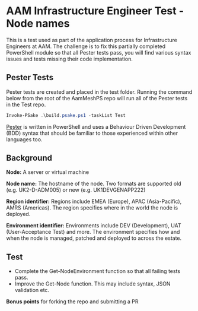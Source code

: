 # AAM Infrastructure Engineer Test - Node names
This is a test used as part of the application process for Infrastructure Engineers at AAM. The challenge is to fix this partially completed PowerShell module so that all Pester tests pass, you will find various syntax issues and tests missing their code implementation.

## Pester Tests
Pester tests are created and placed in the test folder. Running the command below from the root of the AamMeshPS repo will run all of the Pester tests in the Test repo.

```powershell
Invoke-PSake .\build.psake.ps1 -taskList Test
```

[Pester](https://github.com/pester/Pester/wiki) is written in PowerShell and uses a Behaviour Driven Development (BDD) syntax that should be familiar to those experienced within other languages too.

## Background
**Node:** A server or virtual machine

**Node name:** The hostname of the node. Two formats are supported old (e.g. UK2-D-ADM005) or new (e.g. UK1DEVGENAPP222)

**Region identifier:** Regions include EMEA (Europe), APAC (Asia-Pacific), AMRS (Americas). The region specifies where in the world the node is deployed.

**Environment identifier:** Environments include DEV (Development), UAT (User-Acceptance Test) and more. The environment specifies how and when the node is managed, patched and deployed to across the estate.

## Test
* Complete the Get-NodeEnvironment function so that all failing tests pass.
* Improve the Get-Node function. This may include syntax, JSON validation etc.

**Bonus points** for forking the repo and submitting a PR
